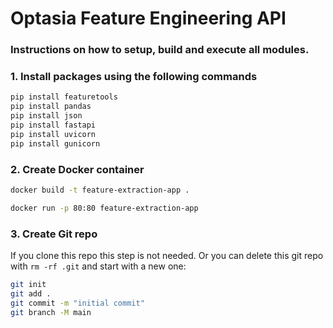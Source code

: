 # Optasia Feature Engineering API 

### Instructions on how to setup, build and execute all modules.

### 1. Install packages using the following commands

```bash
pip install featuretools
pip install pandas
pip install json
pip install fastapi
pip install uvicorn
pip install gunicorn
```

### 2. Create Docker container

```bash
docker build -t feature-extraction-app .

docker run -p 80:80 feature-extraction-app
```

### 3. Create Git repo

If you clone this repo this step is not needed. Or you can delete this git repo with `rm -rf .git` and start with a new one:

```bash
git init
git add .
git commit -m "initial commit"
git branch -M main
```
